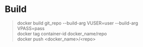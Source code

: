 # Build
> docker build git_repo --build-arg VUSER=user --build-arg VPASS=pass  
> docker tag container-id docker_name/repo  
docker push \<docker_name>/\<repo>
